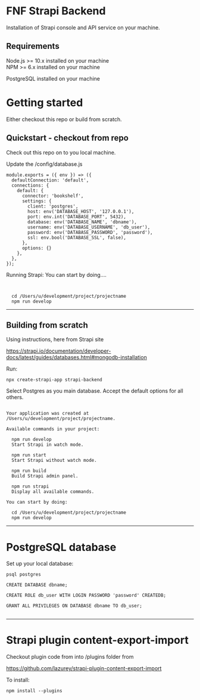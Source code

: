 # FNF Strapi Backend

Installation of Strapi console and API service on your machine.


## Requirements

Node.js >= 10.x installed on your machine<br/>
NPM >= 6.x installed on your machine<br/>

PostgreSQL installed on your machine<br/>


# Getting started

Either checkout this repo or build from scratch.



## Quickstart - checkout from repo

Check out this repo on to you local machine.

Update the /config/database.js

```
module.exports = ({ env }) => ({
  defaultConnection: 'default',
  connections: {
    default: {
      connector: 'bookshelf',
      settings: {
        client: 'postgres',
        host: env('DATABASE_HOST', '127.0.0.1'),
        port: env.int('DATABASE_PORT', 5432),
        database: env('DATABASE_NAME', 'dbname'),
        username: env('DATABASE_USERNAME', 'db_user'),
        password: env('DATABASE_PASSWORD', 'password'),
        ssl: env.bool('DATABASE_SSL', false),
      },
      options: {}
    },
  },
});

```


Running Strapi:
You can start by doing....
```


  cd /Users/u/development/project/projectname
  npm run develop
```


---
## Building from scratch

Using instructions, here from Strapi site 

https://strapi.io/documentation/developer-docs/latest/guides/databases.html#mongodb-installation


Run:
```
npx create-strapi-app strapi-backend
```

Select Postgres as you main database. Accept the default options for all others.



```

Your application was created at /Users/u/development/project/projectname.

Available commands in your project:

  npm run develop
  Start Strapi in watch mode.

  npm run start
  Start Strapi without watch mode.

  npm run build
  Build Strapi admin panel.

  npm run strapi
  Display all available commands.

You can start by doing:

  cd /Users/u/development/project/projectname
  npm run develop
```


---
# PostgreSQL database

Set up your local database:

```
psql postgres

CREATE DATABASE dbname;

CREATE ROLE db_user WITH LOGIN PASSWORD 'password' CREATEDB;

GRANT ALL PRIVILEGES ON DATABASE dbname TO db_user;


```


---

# Strapi plugin content-export-import

Checkout plugin code from into /plugins folder from

https://github.com/lazurey/strapi-plugin-content-export-import


To install:
```
npm install --plugins
```

